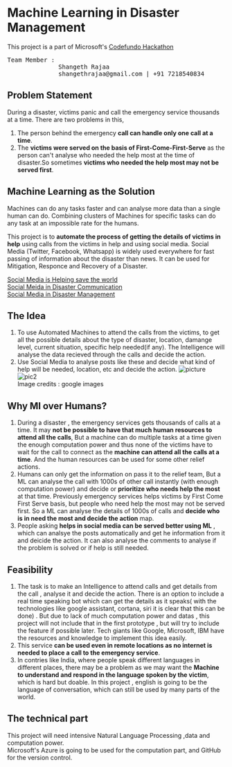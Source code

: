 # Machine Learning in Disaster Management
This project is a part of Microsoft's [Codefundo Hackathon](https://codefundo.io/index.html)<br>
<pre>
Team Member :
              Shangeth Rajaa
              shangethrajaa@gmail.com | +91 7218540834
</pre>

## Problem Statement
During a disaster, victims panic and call the emergency service thousands at a time. There are two problems in this, 
1. The person behind the emergency **call can handle only one call at a time**.
2. The **victims were served on the basis of First-Come-First-Serve** as the person can't analyse who needed the help most at the time of disaster.So sometimes **victims who needed the help most may not be served first**.


## Machine Learning as the Solution
Machines can do any tasks faster and can analyse more data than a single human can do. Combining clusters of Machines for specific tasks can do any task at an impossible rate for the humans.

This project is to **automate the process of getting the details of victims in help** using calls from the victims in help and using social media. 
Social Media (Twitter, Facebook, Whatsapp) is widely used everywhere for fast passing of information about the disaster than news. It can be used for Mitigation, Responce and Recovery of a Disaster.

[Social Media is Helping save the world](https://www.techradar.com/news/internet/dealing-with-disaster-how-social-media-is-helping-save-the-world-1203809)
<br>
[Social Meida in Disaster Communication](https://www.fema.gov/pdf/about/regions/regionviii/risc_0711.pdf)
<br>
[Social Media in Disaster Management](https://aisel.aisnet.org/cgi/viewcontent.cgi?article=1267&context=icis2011)


## The Idea
1. To use Automated Machines to attend the calls from the victims, to get all the possible details about the type of disaster, location, damange level, current situation, specific help needed(if any). The Intelligence will analyse the data recieved through the calls and decide the action.
2. Use Social Media to analyse posts like these and decide what kind of help will be needed, location, etc and decide the action.
![picture](https://cdn-images-1.medium.com/max/800/1*tdlHy-40-F8I7OqbxB9xKg.png)
![pic2](https://cdn-images-1.medium.com/max/800/1*3l2w34KZqHpP5T9RU5ryOA.png)
<br>Image credits : google images

## Why Ml over Humans?
1. During a disaster , the emergency services gets thousands of calls at a time. It may **not be possible to have that much human resources to attend all the calls**, But a machine can do multiple tasks at a time given the enough computation power and thus none of the victims have to wait for the call to connect as the **machine can attend all the calls at a time**. And the human resources can be used for some other relief actions.
2. Humans can only get the information on pass it to the relief team, But a ML can analyse the call with 1000s of other call instantly (with enough computation power) and decide or **prioritize who needs help the most** at that time. Previously emergency services helps victims by First Come First Serve basis, but people who need help the most may not be served first. So a ML can analyse the details of 1000s of calls and **decide who is in need the most and decide the action** map.
3. People asking **helps in social media can be served better using ML** , which can analsye the posts automatically and get he information from it and deicide the action. It can also analyse the comments to analyse if the problem is solved or if help is still needed. 

## Feasibility
1. The task is to make an Intelligence to attend calls and get details from the call , analyse it and decide the action. There is an option to include a real time speaking bot which can get the details as it speaks( with the technologies like google assistant, cortana, siri it is clear that this can be done) . But due to lack of much computation power and datas , this project will not include that in the first prototype , but will try to include the feature if possible later. Tech giants like Google, Microsoft, IBM have the resources and knowledge to implement this idea easily.
2. This service **can be used even in remote locations as no internet is needed to place a call to the emergency service**.
3. In contries like India, where people speak different languages in different places, there may be a problem as we may want the **Machine to understand and respond in the language spoken by the victim**, which is hard but doable. In this project , english is going to be the language of conversation, which can still be used by many parts of the world.


## The technical part
This project will need intensive Natural Language Processing ,data and computation power.<br>
Microsoft's Azure is going to be used for the computation part, and GitHub for the version control.
